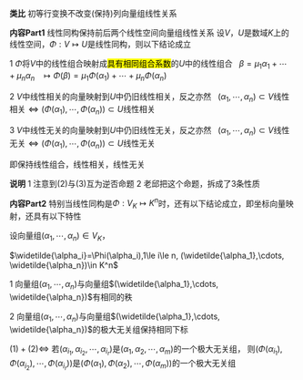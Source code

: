 **类比**
初等行变换不改变(保持)列向量组线性关系

**内容Part1**
线性同构保持前后两个线性空间向量组线性关系
设$V，U$是数域$K$上的线性空间，$\Phi:V\longmapsto U$是线性同构，则以下结论成立

1 $\Phi$将$V$中的线性组合映射成<mark>具有相同组合系数</mark>的$U$中的线性组合
$\enspace\beta=\mu_1\alpha_1+\cdots+\mu_n\alpha_n$
$\enspace\longmapsto\Phi(\beta)=\mu_1\Phi(\alpha_1)+\cdots+\mu_n\Phi(\alpha_n)$

2 $V$中线性相关的向量映射到$U$中仍旧线性相关，反之亦然
$\enspace(\alpha_1,\cdots,\alpha_n)\subset V$线性相关$\Leftrightarrow(\Phi(\alpha_1),\cdots,\Phi(\alpha_n))\subset U$线性相关

3 $V$中线性无关的向量映射到$U$中仍旧线性无关，反之亦然
$\enspace(\alpha_1,\cdots,\alpha_n)\subset V$线性无关$\Leftrightarrow(\Phi(\alpha_1),\cdots,\Phi(\alpha_n))\subset U$线性无关

即保持线性组合，线性相关，线性无关

**说明**
1 注意到$(2)$与$(3)$互为逆否命题
2 老邱把这个命题，拆成了3条性质

**内容Part2**
特别当线性同构是$\Phi:V_K\longmapsto K^n$时，还有以下结论成立，即坐标向量映射，还具有以下特性

设向量组$(\alpha_1,\cdots,\alpha_n)\in V_K$，

$\widetilde{\alpha_i}=\Phi(\alpha_i),1\le i\le n,
(\widetilde{\alpha_1},\cdots,
\widetilde{\alpha_n})\in K^n$

1 向量组$(\alpha_1,\cdots,\alpha_n)$与向量组$(\widetilde{\alpha_1},\cdots,
\widetilde{\alpha_n})$有相同的秩

2 向量组$(\alpha_1,\cdots,\alpha_n)$与向量组$(\widetilde{\alpha_1},\cdots,
\widetilde{\alpha_n})$的极大无关组保持相同下标

$(1)+(2)\Leftrightarrow$
若$(\alpha_{i_1},\alpha_{i_2},\cdots,\alpha_{i_r})$是$(\alpha_1,\alpha_2,\cdots,\alpha_m)$的一个极大无关组，
则$(\Phi(\alpha_{i_1}),\Phi(\alpha_{i_2}),\cdots,\Phi(\alpha_{i_r}))$是$(\Phi(\alpha_1),\Phi(\alpha_2),\cdots,\Phi(\alpha_m))$的一个极大无关组
